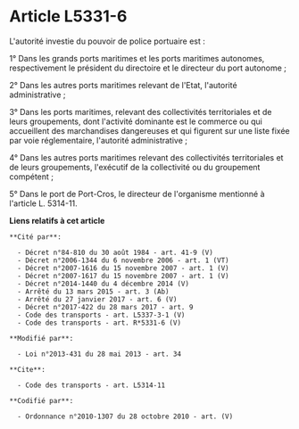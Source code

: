 # Article L5331-6

L'autorité investie du pouvoir de police portuaire est : 

1° Dans les grands ports maritimes et les ports maritimes autonomes, respectivement le président du directoire et le
directeur du port autonome ; 

2° Dans les autres ports maritimes relevant de l'Etat, l'autorité administrative ; 

3° Dans les ports maritimes, relevant des collectivités territoriales et de leurs groupements, dont l'activité dominante est
le commerce ou qui accueillent des marchandises dangereuses et qui figurent sur une liste fixée par voie réglementaire,
l'autorité administrative ; 

4° Dans les autres ports maritimes relevant des collectivités territoriales et de leurs groupements, l'exécutif de la
collectivité ou du groupement compétent ; 

5° Dans le port de Port-Cros, le directeur de l'organisme mentionné à l'article L. 5314-11.

**Liens relatifs à cet article**

	**Cité par**:

	  - Décret n°84-810 du 30 août 1984 - art. 41-9 (V)
	  - Décret n°2006-1344 du 6 novembre 2006 - art. 1 (VT)
	  - Décret n°2007-1616 du 15 novembre 2007 - art. 1 (V)
	  - Décret n°2007-1617 du 15 novembre 2007 - art. 1 (V)
	  - Décret n°2014-1440 du 4 décembre 2014 (V)
	  - Arrêté du 13 mars 2015 - art. 3 (Ab)
	  - Arrêté du 27 janvier 2017 - art. 6 (V)
	  - Décret n°2017-422 du 28 mars 2017 - art. 9
	  - Code des transports - art. L5337-3-1 (V)
	  - Code des transports - art. R*5331-6 (V)

	**Modifié par**:

	  - Loi n°2013-431 du 28 mai 2013 - art. 34

	**Cite**:

	  - Code des transports - art. L5314-11

	**Codifié par**:

	  - Ordonnance n°2010-1307 du 28 octobre 2010 - art. (V)
